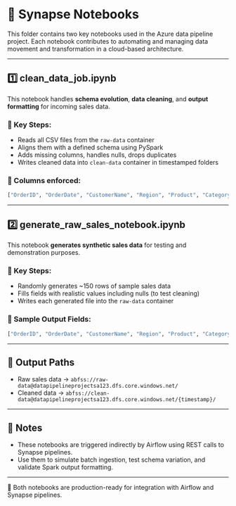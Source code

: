 # 📓 Synapse Notebooks

This folder contains two key notebooks used in the Azure data pipeline project. Each notebook contributes to automating and managing data movement and transformation in a cloud-based architecture.

---

## 1️⃣ clean_data_job.ipynb

This notebook handles **schema evolution**, **data cleaning**, and **output formatting** for incoming sales data.

### 🔹 Key Steps:
- Reads all CSV files from the `raw-data` container
- Aligns them with a defined schema using PySpark
- Adds missing columns, handles nulls, drops duplicates
- Writes cleaned data into `clean-data` container in timestamped folders

### 🔧 Columns enforced:
```python
["OrderID", "OrderDate", "CustomerName", "Region", "Product", "Category", "Quantity", "UnitPrice", "Amount"]
```

---

## 2️⃣ generate_raw_sales_notebook.ipynb

This notebook **generates synthetic sales data** for testing and demonstration purposes.

### 🔹 Key Steps:
- Randomly generates ~150 rows of sample sales data
- Fills fields with realistic values including nulls (to test cleaning)
- Writes each generated file into the `raw-data` container

### 🔧 Sample Output Fields:
```python
["OrderID", "OrderDate", "CustomerName", "Region", "Product", "Category", "Quantity", "UnitPrice", "Amount"]
```

---

## 📁 Output Paths
- Raw sales data → `abfss://raw-data@datapipelineprojectsa123.dfs.core.windows.net/`
- Cleaned data → `abfss://clean-data@datapipelineprojectsa123.dfs.core.windows.net/{timestamp}/`

---

## 🧠 Notes
- These notebooks are triggered indirectly by Airflow using REST calls to Synapse pipelines.
- Use them to simulate batch ingestion, test schema variation, and validate Spark output formatting.

---

📌 Both notebooks are production-ready for integration with Airflow and Synapse pipelines.